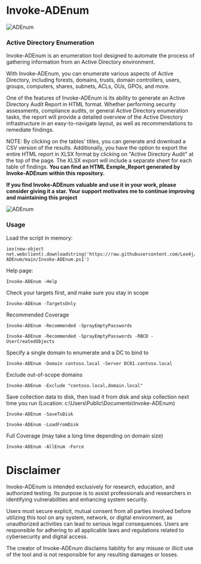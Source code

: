 # Invoke-ADEnum
![ADEnum](https://github.com/Leo4j/Invoke-ADEnum/assets/61951374/93fe1fed-6056-4ba0-ae5b-6f3ac4c62ddc)

### Active Directory Enumeration
Invoke-ADEnum is an enumeration tool designed to automate the process of gathering information from an Active Directory environment.

With Invoke-ADEnum, you can enumerate various aspects of Active Directory, including forests, domains, trusts, domain controllers, users, groups, computers, shares, subnets, ACLs, OUs, GPOs, and more.

One of the features of Invoke-ADEnum is its ability to generate an Active Directory Audit Report in HTML format. Whether performing security assessments, compliance audits, or general Active Directory enumeration tasks, the report will provide a detailed overview of the Active Directory infrastructure in an easy-to-navigate layout, as well as recommendations to remediate findings.

NOTE: By clicking on the tables' titles, you can generate and download a CSV version of the results. Additionally, you have the option to export the entire HTML report in XLSX format by clicking on "Active Directory Audit" at the top of the page. The XLSX export will include a separate sheet for each table of findings. **You can find an HTML Exmple_Report generated by Invoke-ADEnum within this repository.**

**If you find Invoke-ADEnum valuable and use it in your work, please consider giving it a star. Your support motivates me to continue improving and maintaining this project**

![ADEnum](https://github.com/Leo4j/Invoke-ADEnum/assets/61951374/67527c9b-330b-4437-8d4d-7b7d5742607e)

### Usage

Load the script in memory:
  
```
iex(new-object net.webclient).downloadstring('https://raw.githubusercontent.com/Leo4j/Invoke-ADEnum/main/Invoke-ADEnum.ps1')
```

Help page:

```
Invoke-ADEnum -Help
```

Check your targets first, and make sure you stay in scope

```
Invoke-ADEnum -TargetsOnly
```

Recommended Coverage

```
Invoke-ADEnum -Recommended -SprayEmptyPasswords
```
```
Invoke-ADEnum -Recommended -SprayEmptyPasswords -RBCD -UserCreatedObjects
```

Specify a single domain to enumerate and a DC to bind to

```
Invoke-ADEnum -Domain contoso.local -Server DC01.contoso.local
```

Exclude out-of-scope domains

```
Invoke-ADEnum -Exclude "contoso.local,domain.local"
```

Save collection data to disk, then load it from disk and skip collection next time you run (Location: c:\Users\Public\Documents\Invoke-ADEnum)

```
Invoke-ADEnum -SaveToDisk
```
```
Invoke-ADEnum -LoadFromDisk
```

Full Coverage (may take a long time depending on domain size)

```
Invoke-ADEnum -AllEnum -Force
```
# Disclaimer

Invoke-ADEnum is intended exclusively for research, education, and authorized testing. Its purpose is to assist professionals and researchers in identifying vulnerabilities and enhancing system security. 

Users must secure explicit, mutual consent from all parties involved before utilizing this tool on any system, network, or digital environment, as unauthorized activities can lead to serious legal consequences. Users are responsible for adhering to all applicable laws and regulations related to cybersecurity and digital access.

The creator of Invoke-ADEnum disclaims liability for any misuse or illicit use of the tool and is not responsible for any resulting damages or losses.
